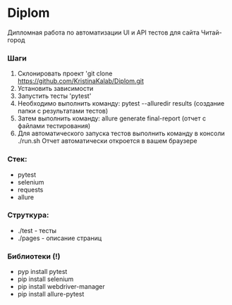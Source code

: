 # Diplom
Дипломная работа по автоматизации UI и API тестов для сайта Читай-город

### Шаги
1. Склонировать проект 'git clone https://github.com/KristinaKalab/Diplom.git
2. Установить зависимости
3. Запустить тесты 'pytest'
4. Необходимо выполнить команду: pytest --alluredir results (создание папки с результатами тестов)
5. Затем выполнить команду: allure generate final-report (отчет с файлами тестирования)
6. Для автоматического запуска тестов выполнить команду в консоли ./run.sh Отчет автоматически откроется в вашем браузере

### Стек:
- pytest
- selenium
- requests
- allure

### Струткура:
- ./test - тесты
- ./pages - описание страниц

### Библиотеки (!)
- pyp install pytest
- pip install selenium
- pip install webdriver-manager
- pip install allure-pytest